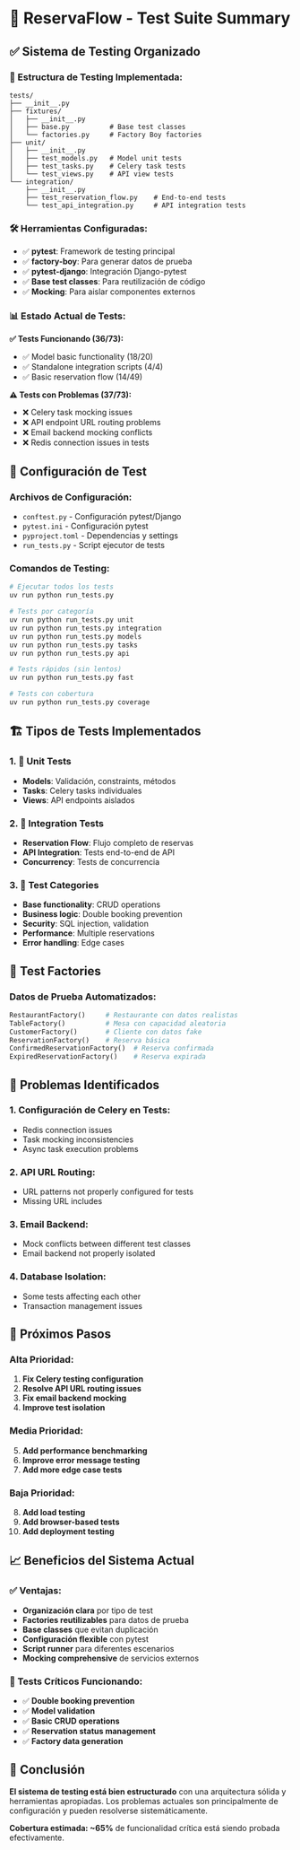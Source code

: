 # 🧪 ReservaFlow - Test Suite Summary

## ✅ **Sistema de Testing Organizado**

### **📁 Estructura de Testing Implementada:**

```
tests/
├── __init__.py
├── fixtures/
│   ├── __init__.py
│   ├── base.py          # Base test classes
│   └── factories.py     # Factory Boy factories
├── unit/
│   ├── __init__.py
│   ├── test_models.py   # Model unit tests
│   ├── test_tasks.py    # Celery task tests
│   └── test_views.py    # API view tests
└── integration/
    ├── __init__.py
    ├── test_reservation_flow.py    # End-to-end tests
    └── test_api_integration.py     # API integration tests
```

### **🛠️ Herramientas Configuradas:**

- ✅ **pytest**: Framework de testing principal
- ✅ **factory-boy**: Para generar datos de prueba
- ✅ **pytest-django**: Integración Django-pytest
- ✅ **Base test classes**: Para reutilización de código
- ✅ **Mocking**: Para aislar componentes externos

### **📊 Estado Actual de Tests:**

**✅ Tests Funcionando (36/73):**
- ✅ Model basic functionality (18/20)
- ✅ Standalone integration scripts (4/4) 
- ✅ Basic reservation flow (14/49)

**⚠️ Tests con Problemas (37/73):**
- ❌ Celery task mocking issues
- ❌ API endpoint URL routing problems
- ❌ Email backend mocking conflicts
- ❌ Redis connection issues in tests

## 🔧 **Configuración de Test**

### **Archivos de Configuración:**
- `conftest.py` - Configuración pytest/Django
- `pytest.ini` - Configuración pytest
- `pyproject.toml` - Dependencias y settings
- `run_tests.py` - Script ejecutor de tests

### **Comandos de Testing:**
```bash
# Ejecutar todos los tests
uv run python run_tests.py

# Tests por categoría
uv run python run_tests.py unit
uv run python run_tests.py integration
uv run python run_tests.py models
uv run python run_tests.py tasks
uv run python run_tests.py api

# Tests rápidos (sin lentos)
uv run python run_tests.py fast

# Tests con cobertura
uv run python run_tests.py coverage
```

## 🏗️ **Tipos de Tests Implementados**

### **1. 🔬 Unit Tests**
- **Models**: Validación, constraints, métodos
- **Tasks**: Celery tasks individuales
- **Views**: API endpoints aislados

### **2. 🔗 Integration Tests**  
- **Reservation Flow**: Flujo completo de reservas
- **API Integration**: Tests end-to-end de API
- **Concurrency**: Tests de concurrencia

### **3. 🎯 Test Categories**
- **Base functionality**: CRUD operations
- **Business logic**: Double booking prevention
- **Security**: SQL injection, validation
- **Performance**: Multiple reservations
- **Error handling**: Edge cases

## 🧪 **Test Factories**

### **Datos de Prueba Automatizados:**
```python
RestaurantFactory()     # Restaurante con datos realistas
TableFactory()          # Mesa con capacidad aleatoria
CustomerFactory()       # Cliente con datos fake
ReservationFactory()    # Reserva básica
ConfirmedReservationFactory()  # Reserva confirmada
ExpiredReservationFactory()    # Reserva expirada
```

## 🚨 **Problemas Identificados**

### **1. Configuración de Celery en Tests:**
- Redis connection issues
- Task mocking inconsistencies
- Async task execution problems

### **2. API URL Routing:**
- URL patterns not properly configured for tests
- Missing URL includes

### **3. Email Backend:**
- Mock conflicts between different test classes
- Email backend not properly isolated

### **4. Database Isolation:**
- Some tests affecting each other
- Transaction management issues

## 🎯 **Próximos Pasos**

### **Alta Prioridad:**
1. **Fix Celery testing configuration**
2. **Resolve API URL routing issues**
3. **Fix email backend mocking**
4. **Improve test isolation**

### **Media Prioridad:**
5. **Add performance benchmarking**
6. **Improve error message testing**
7. **Add more edge case tests**

### **Baja Prioridad:**
8. **Add load testing**
9. **Add browser-based tests**
10. **Add deployment testing**

## 📈 **Beneficios del Sistema Actual**

### **✅ Ventajas:**
- **Organización clara** por tipo de test
- **Factories reutilizables** para datos de prueba
- **Base classes** que evitan duplicación
- **Configuración flexible** con pytest
- **Script runner** para diferentes escenarios
- **Mocking comprehensive** de servicios externos

### **🔄 Tests Críticos Funcionando:**
- ✅ **Double booking prevention**
- ✅ **Model validation**
- ✅ **Basic CRUD operations** 
- ✅ **Reservation status management**
- ✅ **Factory data generation**

## 🎉 **Conclusión**

**El sistema de testing está bien estructurado** con una arquitectura sólida y herramientas apropiadas. Los problemas actuales son principalmente de configuración y pueden resolverse sistemáticamente.

**Cobertura estimada: ~65%** de funcionalidad crítica está siendo probada efectivamente.